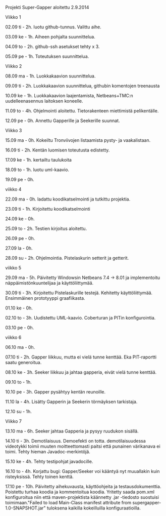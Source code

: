 ﻿Projekti Super-Gapper aloitettu 2.9.2014

Viikko 1

02.09 ti - 2h. luotu github-tunnus. Valittu aihe.

03.09 ke - 1h. Aiheen pohjalta suunnittelua.

04.09 to - 2h. github-ssh asetukset tehty x 3.

05.09 pe - 1h. Toteutuksen suunnittelua.

Viikko 2

08.09 ma - 1h. Luokkakaavion suunnittelua.

09.09 ti - 2h. Luokkakaavion suunnittelua, githubin komentojen treenausta

10.09 ke - 1h. Luokkakaavion laajentamista, Netbeans+TMC:n uudelleenasennus laitoksen koneelle.

11.09 to - 4h. Ohjelmointi aloitettu. Tietorakenteen miettimistä pelikentälle.

12.09 pe - 0h. Annettu Gapperille ja Seekerille suunnat.

Viikko 3

15.09 ma - 0h. Kokeiltu Tronviivojen listaamista pysty- ja vaakalistaan.

16.09 ti - 2h. Kentän luomisen toteutusta edistetty.

17.09 ke - 1h. kertailtu taulukoita

18.09 to - 1h. luotu uml-kaavio.

19.09 pe - 0h.

viikko 4

22.09 ma - 0h. ladattu koodikatselmointi ja tutkittu projektia.

23.09 ti - 1h. Kirjoitettu koodikatselmointi

24.09 ke - 0h.

25.09 to - 2h. Testien kirjoitus aloitettu.

26.09 pe - 0h.

27.09 la - 0h.

28.09 su - 2h. Ohjelmointia. Pistelaskurin setterit ja getterit.

viikko 5

29.09 ma - 5h. Päivitetty Windowsin Netbeans 7.4 -> 8.01 ja implementoitu näppäimistönkuuntelijaa ja käyttöliittymää.

30.09 ti - 3h. Kirjoitettu Pistelaskurille testejä. Kehitetty käyttöliittymää. Ensimmäinen prototyyppi graafiikasta.

01.10 ke - 0h. 

02.10 to - 3h. Uudistettu UML-kaavio. Coberturan ja PITin konfigurointia.

03.10 pe - 0h.

viikko 6

06.10 ma - 0h.

07.10 ti - 2h. Gapper liikkuu, mutta ei vielä tunne kenttää. Eka PIT-raportti saatu generoitua.

08.10 ke - 3h. Seeker liikkuu ja jahtaa gapperia, eivät vielä tunne kenttää.

09.10 to - 1h. 

10.10 pe - 3h. Gapper pysähtyy kentän reunoille.

11.10 la - 4h. Lisätty Gapperin ja Seekerin törmäyksen tarkistaja.

12.10 su - 1h.

Viikko 7

13.10 ma - 6h. Seeker jahtaa Gapperia ja pysyy ruudukon sisällä.

14.10 ti - 3h. Demotilaisuus. Demoefekti on totta. demotilaisuudessa videotykki toimii muuten moitteettomasti paitsi että punainen värikanava ei toimi. Tehty hieman Javadoc-merkintöjä.

15.10 ke - 4h. Tehty testipohjat javadocille.

16.10 to - 4h. Korjattu bugi: Gapper/Seeker voi kääntyä nyt muuallakin kuin risteyksissä. Tehty toinen kenttä.

17.10 pe - 10h. Päivitetty aihekuvausta, käyttöohjeita ja testausdokumenttia. Poistettu turhaa koodia ja kommentoitua koodia. Yritetty saada pom.xml konfiguroitua niin että maven-projektista käännetty .jar -tiedosto suostuisi toimimaan."Failed to load Main-Class manifest attribute from supergapper-1.0-SNAPSHOT.jar" tuloksena kaikilla kokeilluilla konfiguraatioilla.